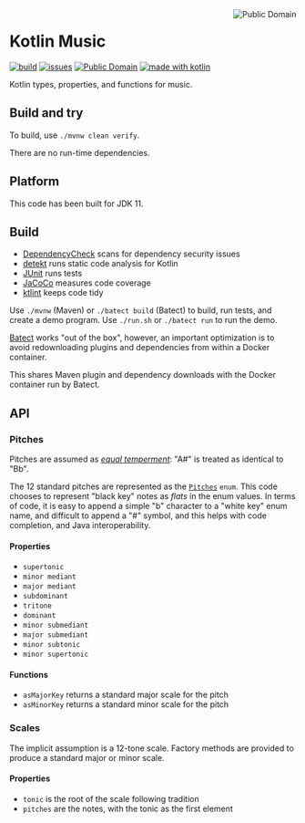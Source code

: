 <a href="LICENSE.md">
<img src="https://unlicense.org/pd-icon.png" alt="Public Domain" align="right"/>
</a>

# Kotlin Music

[![build](https://github.com/binkley/kotlin-music/workflows/build/badge.svg)](https://github.com/binkley/kotlin-music/actions)
[![issues](https://img.shields.io/github/issues/binkley/kotlin-music.svg)](https://github.com/binkley/kotlin-music/issues/)
[![Public Domain](https://img.shields.io/badge/license-Public%20Domain-blue.svg)](http://unlicense.org/)
[![made with kotlin](https://img.shields.io/badge/made%20with-Kotlin-1f425f.svg)](https://kotlinlang.org/)

Kotlin types, properties, and functions for music.

## Build and try

To build, use `./mvnw clean verify`.

There are no run-time dependencies.

## Platform

This code has been built for JDK 11.

## Build

* [DependencyCheck](https://github.com/jeremylong/DependencyCheck) scans for
  dependency security issues
* [detekt](https://github.com/arturbosch/detekt) runs static code analysis for
  Kotlin
* [JUnit](https://github.com/junit-team/junit5) runs tests
* [JaCoCo](https://github.com/jacoco/jacoco) measures code coverage
* [ktlint](https://github.com/pinterest/ktlint) keeps code tidy

Use `./mvnw` (Maven) or `./batect build` (Batect) to build, run tests, and
create a demo program. Use `./run.sh` or `./batect run` to run the demo.

[Batect](https://batect.dev/) works "out of the box", however, an important
optimization is to avoid redownloading plugins and dependencies from within a
Docker container.

This shares Maven plugin and dependency downloads with the Docker container
run by Batect.

## API

### Pitches

Pitches are assumed as
[_equal temperment_](https://en.wikipedia.org/wiki/Equal_temperament): "A#"
is treated as identical to "Bb".

The 12 standard pitches are represented as the
[`Pitches`](src/main/kotlin/hm/binkley/music/Pitch.kt) `enum`. This code
chooses to represent "black key" notes as _flats_ in the enum values. In terms
of code, it is easy to append a simple "b" character to a "white key" enum
name, and difficult to append a "#" symbol, and this helps with code
completion, and Java interoperability.

#### Properties

- `supertonic`
- `minor mediant`
- `major mediant`
- `subdominant`
- `tritone`
- `dominant`
- `minor submediant`
- `major submediant`
- `minor subtonic`
- `minor supertonic`

#### Functions

- `asMajorKey` returns a standard major scale for the pitch
- `asMinorKey` returns a standard minor scale for the pitch

### Scales

The implicit assumption is a 12-tone scale. Factory methods are provided to
produce a standard major or minor scale.

#### Properties

- `tonic` is the root of the scale following tradition
- `pitches` are the notes, with the tonic as the first element
